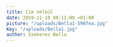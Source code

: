 ```yaml
---
title: Cím nélkül
date: 2019-11-18 08:11:00 +01:00
picture: "/uploads/Bella1-590fea.jpg"
Key: "/uploads/Bella1.jpg"
author: Szekeres Bella
---
```


